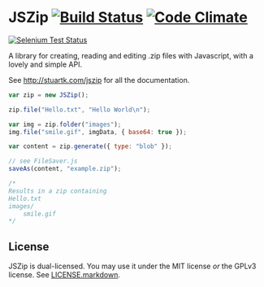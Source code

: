 # JSZip [![Build Status](https://api.travis-ci.org/Stuk/jszip.svg?branch=master)](http://travis-ci.org/Stuk/jszip) [![Code Climate](https://codeclimate.com/github/Stuk/jszip/badges/gpa.svg)](https://codeclimate.com/github/Stuk/jszip)

[![Selenium Test Status](https://saucelabs.com/browser-matrix/jszip.svg)](https://saucelabs.com/u/jszip)

A library for creating, reading and editing .zip files with Javascript, with a
lovely and simple API.

See http://stuartk.com/jszip for all the documentation.

```javascript
var zip = new JSZip();

zip.file("Hello.txt", "Hello World\n");

var img = zip.folder("images");
img.file("smile.gif", imgData, { base64: true });

var content = zip.generate({ type: "blob" });

// see FileSaver.js
saveAs(content, "example.zip");

/*
Results in a zip containing
Hello.txt
images/
    smile.gif
*/
```

## License

JSZip is dual-licensed. You may use it under the MIT license _or_ the GPLv3
license. See [LICENSE.markdown](LICENSE.markdown).
